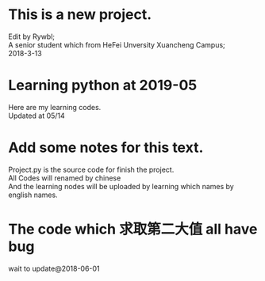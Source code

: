 # This is a new project.
 Edit by Rywbl;  
 A senior student which from HeFei Unversity Xuancheng Campus;  
 2018-3-13  
# Learning python at 2019-05  
 Here are my learning codes.  
 Updated at 05/14  
# Add some notes for this text.
 Project.py is the source code for finish the project.    
 All Codes will renamed by chinese      
 And the learning nodes will be uploaded by learning which names by english names.          
# The code which 求取第二大值 all have bug     
 wait to update@2018-06-01

